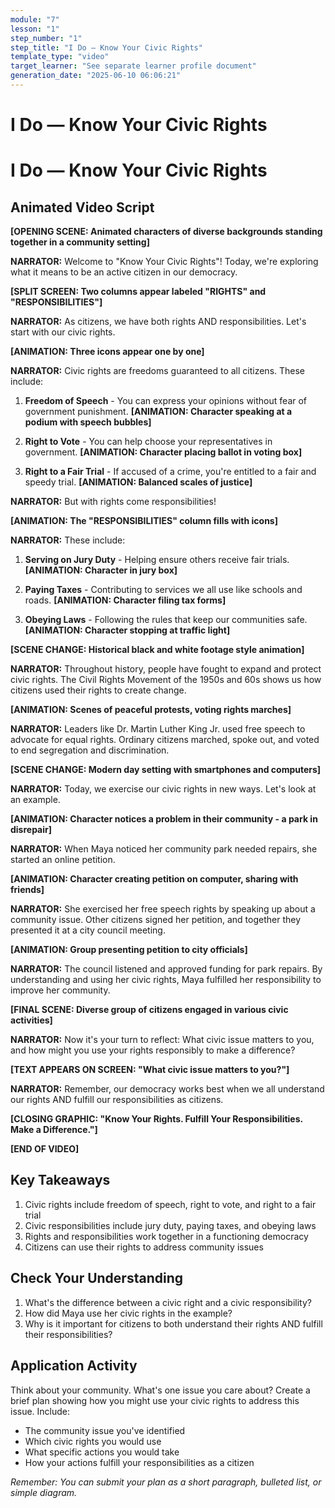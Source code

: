 ```yaml
---
module: "7"
lesson: "1"
step_number: "1"
step_title: "I Do — Know Your Civic Rights"
template_type: "video"
target_learner: "See separate learner profile document"
generation_date: "2025-06-10 06:06:21"
---
```


# I Do — Know Your Civic Rights

# I Do — Know Your Civic Rights
## Animated Video Script

**[OPENING SCENE: Animated characters of diverse backgrounds standing together in a community setting]**

**NARRATOR:** Welcome to "Know Your Civic Rights"! Today, we're exploring what it means to be an active citizen in our democracy.

**[SPLIT SCREEN: Two columns appear labeled "RIGHTS" and "RESPONSIBILITIES"]**

**NARRATOR:** As citizens, we have both rights AND responsibilities. Let's start with our civic rights.

**[ANIMATION: Three icons appear one by one]**

**NARRATOR:** Civic rights are freedoms guaranteed to all citizens. These include:

1. **Freedom of Speech** - You can express your opinions without fear of government punishment.
   **[ANIMATION: Character speaking at a podium with speech bubbles]**

2. **Right to Vote** - You can help choose your representatives in government.
   **[ANIMATION: Character placing ballot in voting box]**

3. **Right to a Fair Trial** - If accused of a crime, you're entitled to a fair and speedy trial.
   **[ANIMATION: Balanced scales of justice]**

**NARRATOR:** But with rights come responsibilities!

**[ANIMATION: The "RESPONSIBILITIES" column fills with icons]**

**NARRATOR:** These include:

1. **Serving on Jury Duty** - Helping ensure others receive fair trials.
   **[ANIMATION: Character in jury box]**

2. **Paying Taxes** - Contributing to services we all use like schools and roads.
   **[ANIMATION: Character filing tax forms]**

3. **Obeying Laws** - Following the rules that keep our communities safe.
   **[ANIMATION: Character stopping at traffic light]**

**[SCENE CHANGE: Historical black and white footage style animation]**

**NARRATOR:** Throughout history, people have fought to expand and protect civic rights. The Civil Rights Movement of the 1950s and 60s shows us how citizens used their rights to create change.

**[ANIMATION: Scenes of peaceful protests, voting rights marches]**

**NARRATOR:** Leaders like Dr. Martin Luther King Jr. used free speech to advocate for equal rights. Ordinary citizens marched, spoke out, and voted to end segregation and discrimination.

**[SCENE CHANGE: Modern day setting with smartphones and computers]**

**NARRATOR:** Today, we exercise our civic rights in new ways. Let's look at an example.

**[ANIMATION: Character notices a problem in their community - a park in disrepair]**

**NARRATOR:** When Maya noticed her community park needed repairs, she started an online petition.

**[ANIMATION: Character creating petition on computer, sharing with friends]**

**NARRATOR:** She exercised her free speech rights by speaking up about a community issue. Other citizens signed her petition, and together they presented it at a city council meeting.

**[ANIMATION: Group presenting petition to city officials]**

**NARRATOR:** The council listened and approved funding for park repairs. By understanding and using her civic rights, Maya fulfilled her responsibility to improve her community.

**[FINAL SCENE: Diverse group of citizens engaged in various civic activities]**

**NARRATOR:** Now it's your turn to reflect: What civic issue matters to you, and how might you use your rights responsibly to make a difference?

**[TEXT APPEARS ON SCREEN: "What civic issue matters to you?"]**

**NARRATOR:** Remember, our democracy works best when we all understand our rights AND fulfill our responsibilities as citizens.

**[CLOSING GRAPHIC: "Know Your Rights. Fulfill Your Responsibilities. Make a Difference."]**

**[END OF VIDEO]**

## Key Takeaways
1. Civic rights include freedom of speech, right to vote, and right to a fair trial
2. Civic responsibilities include jury duty, paying taxes, and obeying laws
3. Rights and responsibilities work together in a functioning democracy
4. Citizens can use their rights to address community issues

## Check Your Understanding
1. What's the difference between a civic right and a civic responsibility?
2. How did Maya use her civic rights in the example?
3. Why is it important for citizens to both understand their rights AND fulfill their responsibilities?

## Application Activity
Think about your community. What's one issue you care about? Create a brief plan showing how you might use your civic rights to address this issue. Include:
- The community issue you've identified
- Which civic rights you would use
- What specific actions you would take
- How your actions fulfill your responsibilities as a citizen

*Remember: You can submit your plan as a short paragraph, bulleted list, or simple diagram.*